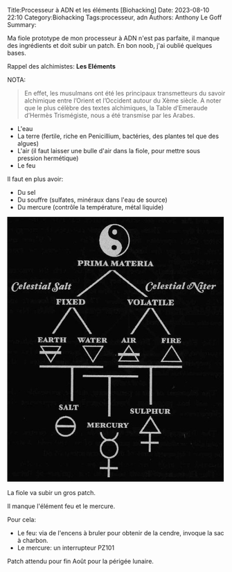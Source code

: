 Title:Processeur à ADN et les éléments [Biohacking]
Date: 2023-08-10 22:10
Category:Biohacking
Tags:processeur, adn
Authors: Anthony Le Goff
Summary:

Ma fiole prototype de mon processeur à ADN n'est pas parfaite, il manque des ingrédients et doit subir un patch. En bon noob, j'ai oublié quelques bases.

Rappel des alchimistes: **Les Eléments**

NOTA:

> En effet, les musulmans ont été les principaux transmetteurs du savoir alchimique entre l’Orient et l’Occident autour du Xème siècle. A noter que le plus célèbre des textes alchimiques, la Table d’Emeraude d’Hermès Trismégiste, nous a été transmise par les Arabes.

* L'eau
* La terre (fertile, riche en Penicillium, bactéries, des plantes tel que des algues)
* L'air (il faut laisser une bulle d'air dans la fiole, pour mettre sous pression hermétique)
* Le feu

Il faut en plus avoir:

* Du sel
* Du souffre (sulfates, minéraux dans l'eau de source)
* Du mercure (contrôle la température, métal liquide)

![principe alchimiste](images/alchemy.jpg)

La fiole va subir un gros patch.

Il manque l'élément feu et le mercure.

Pour cela:

* Le feu: via de l'encens à bruler pour obtenir de la cendre, invoque la sac à charbon.
* Le mercure: un interrupteur PZ101


Patch attendu pour fin Août pour la périgée lunaire.

